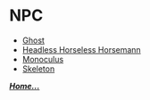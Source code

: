 # NPC 

- [Ghost](./ghost.md)
- [Headless Horseless Horsemann](./hhh.md)
- [Monoculus](./monoculus.md)
- [Skeleton](./skeleton.md)

***[Home...](../index.md)***